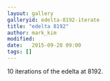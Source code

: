 ```yaml
---
layout: gallery
galleryid: edelta-8192-iterate
title: "edelta 8192"
author: mark_kim
modified:
date:   2015-09-28 09:00
tags: []
---
```

10 iterations of the edelta at 8192.